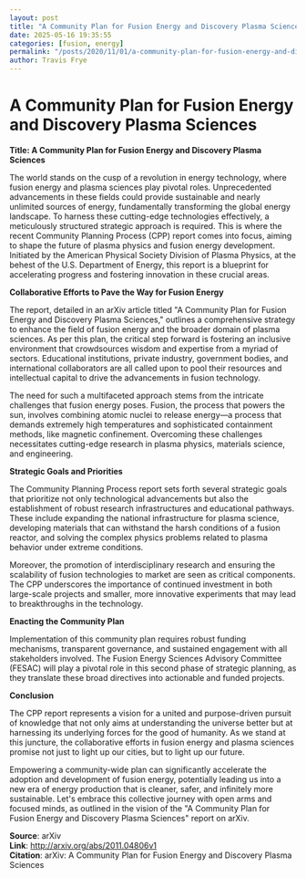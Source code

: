```yaml
---
layout: post
title: "A Community Plan for Fusion Energy and Discovery Plasma Sciences"
date: 2025-05-16 19:35:55
categories: [fusion, energy]
permalink: "/posts/2020/11/01/a-community-plan-for-fusion-energy-and-discovery-plasma-sciences/"
author: Travis Frye
---
```


# A Community Plan for Fusion Energy and Discovery Plasma Sciences

**Title: A Community Plan for Fusion Energy and Discovery Plasma Sciences**

The world stands on the cusp of a revolution in energy technology, where fusion energy and plasma sciences play pivotal roles. Unprecedented advancements in these fields could provide sustainable and nearly unlimited sources of energy, fundamentally transforming the global energy landscape. To harness these cutting-edge technologies effectively, a meticulously structured strategic approach is required. This is where the recent Community Planning Process (CPP) report comes into focus, aiming to shape the future of plasma physics and fusion energy development. Initiated by the American Physical Society Division of Plasma Physics, at the behest of the U.S. Department of Energy, this report is a blueprint for accelerating progress and fostering innovation in these crucial areas.

**Collaborative Efforts to Pave the Way for Fusion Energy**

The report, detailed in an arXiv article titled "A Community Plan for Fusion Energy and Discovery Plasma Sciences," outlines a comprehensive strategy to enhance the field of fusion energy and the broader domain of plasma sciences. As per this plan, the critical step forward is fostering an inclusive environment that crowdsources wisdom and expertise from a myriad of sectors. Educational institutions, private industry, government bodies, and international collaborators are all called upon to pool their resources and intellectual capital to drive the advancements in fusion technology.

The need for such a multifaceted approach stems from the intricate challenges that fusion energy poses. Fusion, the process that powers the sun, involves combining atomic nuclei to release energy—a process that demands extremely high temperatures and sophisticated containment methods, like magnetic confinement. Overcoming these challenges necessitates cutting-edge research in plasma physics, materials science, and engineering.

**Strategic Goals and Priorities**

The Community Planning Process report sets forth several strategic goals that prioritize not only technological advancements but also the establishment of robust research infrastructures and educational pathways. These include expanding the national infrastructure for plasma science, developing materials that can withstand the harsh conditions of a fusion reactor, and solving the complex physics problems related to plasma behavior under extreme conditions.

Moreover, the promotion of interdisciplinary research and ensuring the scalability of fusion technologies to market are seen as critical components. The CPP underscores the importance of continued investment in both large-scale projects and smaller, more innovative experiments that may lead to breakthroughs in the technology.

**Enacting the Community Plan**

Implementation of this community plan requires robust funding mechanisms, transparent governance, and sustained engagement with all stakeholders involved. The Fusion Energy Sciences Advisory Committee (FESAC) will play a pivotal role in this second phase of strategic planning, as they translate these broad directives into actionable and funded projects.

**Conclusion**

The CPP report represents a vision for a united and purpose-driven pursuit of knowledge that not only aims at understanding the universe better but at harnessing its underlying forces for the good of humanity. As we stand at this juncture, the collaborative efforts in fusion energy and plasma sciences promise not just to light up our cities, but to light up our future.

Empowering a community-wide plan can significantly accelerate the adoption and development of fusion energy, potentially leading us into a new era of energy production that is cleaner, safer, and infinitely more sustainable. Let's embrace this collective journey with open arms and focused minds, as outlined in the vision of the "A Community Plan for Fusion Energy and Discovery Plasma Sciences" report on arXiv.

**Source**: arXiv  
**Link**: http://arxiv.org/abs/2011.04806v1  
**Citation**: arXiv: A Community Plan for Fusion Energy and Discovery Plasma Sciences
